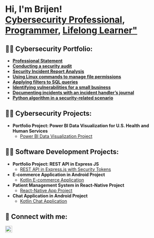 <h1>Hi, I'm Brijen! <br/><a href="https://www.linkedin.com/in/brijen-shah-78745a114">Cybersecurity Professional</a>, <a href="https://github.com/BrijenShah29">Programmer</a>, <a href="https://www.linkedin.com/in/brijen-shah-78745a114">Lifelong Learner"</a></h1>

<h2>👨‍💻 Cybersecurity Portfolio:</h2>

- <b>[Professional Statement](https://github.com/BrijenShah29/Cybersecurity_Portfolio/blob/main/Professional%20statement.pdf)</b>
- <b>[Conducting a security audit](https://github.com/BrijenShah29/Cybersecurity_Portfolio/blob/main/Conducting%20a%20security%20audit.pdf)</b>
- <b>[Security Incident Report Analysis](https://github.com/BrijenShah29/Cybersecurity_Portfolio/blob/main/Incident%20report%20analysis.pdf)</b>
- <b>[Using Linux commands to manage file permissions](https://github.com/BrijenShah29/Cybersecurity_Portfolio/blob/main/Using%20Linux%20commands%20to%20manage%20file%20permissions.pdf)</b>
- <b>[Applying filters to SQL queries](https://github.com/BrijenShah29/Cybersecurity_Portfolio/blob/main/Applying%20filters%20to%20SQL%20queries.pdf)</b>
- <b>[Identifying vulnerabilities for a small business](https://github.com/BrijenShah29/Cybersecurity_Portfolio/blob/main/Identifying%20vulnerabilities%20for%20a%20small%20business.pdf)</b>
- <b>[Documenting incidents with an incident handler’s journal](https://github.com/BrijenShah29/Cybersecurity_Portfolio/blob/main/Documenting%20incidents%20with%20an%20incident%20handler%E2%80%99s%20journal.pdf)</b>
- <b>[Python algorithm in a security-related scenario](https://github.com/BrijenShah29/Cybersecurity_Portfolio/blob/main/Python%20algorithm%20in%20a%20security-related%20scenario.pdf)</b>

<h2>👨‍💻 Cybersecurity Projects:</h2>

- <b>Portfolio Project: Power BI Data Visualization for U.S. Health and Human Services</b>
  - [Power BI Data Visualization Project](https://github.com/BrijenShah29/Cybersecurity-Projects/blob/main/Portfolio%20Project_%20Power%20BI%20Data%20visualization.pdf)


<h2>👨‍💻 Software Development Projects:</h2>

- <b>Portfolio Project: REST API in Express JS</b>
  - [REST API in Express.js with Security Tokens](https://github.com/BrijenShah29/ContactsAPI)
- <b>E-commerce Application in Android Project</b>
  - [Kotlin E-commerce Application](https://github.com/BrijenShah29/AgriEcommerceApp_DI_MVVM_Firebase_ClientApp)
- <b>Patient Management System in React-Native Project</b>
  - [React-Native App Project](https://github.com/BrijenShah29/WeCarePatientManagement)
- <b>Chat Application in Android Project</b>
  - [Kotlin Chat Application](https://github.com/BrijenShah29/Chatify_ChatApp)


<h2> 🤳 Connect with me:</h2>

[<img align="left" alt="brijenshah | LinkedIn" width="22px" src="https://cdn.jsdelivr.net/npm/simple-icons@v3/icons/linkedin.svg" />][linkedin]

[linkedin]: https://www.linkedin.com/in/brijen-shah-78745a114


<!--
**BrijenShah29/BrijenShah29** is a ✨ _special_ ✨ repository because its `README.md` (this file) appears on your GitHub profile.

Here are some ideas to get you started:

- 🔭 I’m currently working on ...
- 🌱 I’m currently learning ...
- 👯 I’m looking to collaborate on ...
- 🤔 I’m looking for help with ...
- 💬 Ask me about ...
- 📫 How to reach me: ...
- 😄 Pronouns: ...
- ⚡ Fun fact: ...
-->
